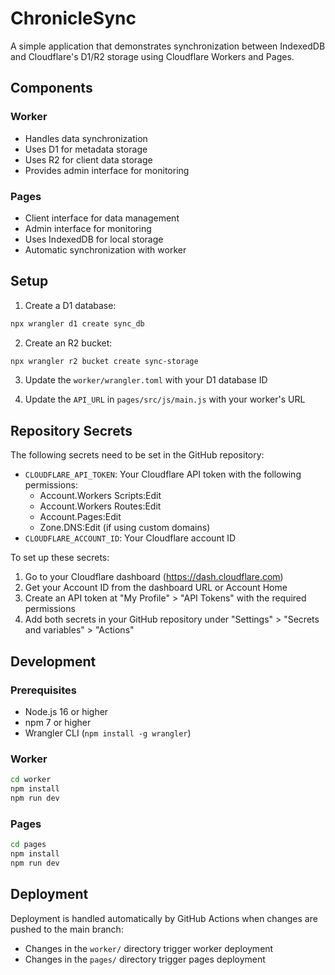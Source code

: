 # ChronicleSync

A simple application that demonstrates synchronization between IndexedDB and Cloudflare's D1/R2 storage using Cloudflare Workers and Pages.

## Components

### Worker
- Handles data synchronization
- Uses D1 for metadata storage
- Uses R2 for client data storage
- Provides admin interface for monitoring

### Pages
- Client interface for data management
- Admin interface for monitoring
- Uses IndexedDB for local storage
- Automatic synchronization with worker

## Setup

1. Create a D1 database:
```bash
npx wrangler d1 create sync_db
```

2. Create an R2 bucket:
```bash
npx wrangler r2 bucket create sync-storage
```

3. Update the `worker/wrangler.toml` with your D1 database ID

4. Update the `API_URL` in `pages/src/js/main.js` with your worker's URL

## Repository Secrets

The following secrets need to be set in the GitHub repository:

- `CLOUDFLARE_API_TOKEN`: Your Cloudflare API token with the following permissions:
  - Account.Workers Scripts:Edit
  - Account.Workers Routes:Edit
  - Account.Pages:Edit
  - Zone.DNS:Edit (if using custom domains)
- `CLOUDFLARE_ACCOUNT_ID`: Your Cloudflare account ID

To set up these secrets:
1. Go to your Cloudflare dashboard (https://dash.cloudflare.com)
2. Get your Account ID from the dashboard URL or Account Home
3. Create an API token at "My Profile" > "API Tokens" with the required permissions
4. Add both secrets in your GitHub repository under "Settings" > "Secrets and variables" > "Actions"

## Development

### Prerequisites
- Node.js 16 or higher
- npm 7 or higher
- Wrangler CLI (`npm install -g wrangler`)

### Worker
```bash
cd worker
npm install
npm run dev
```

### Pages
```bash
cd pages
npm install
npm run dev
```

## Deployment

Deployment is handled automatically by GitHub Actions when changes are pushed to the main branch:
- Changes in the `worker/` directory trigger worker deployment
- Changes in the `pages/` directory trigger pages deployment